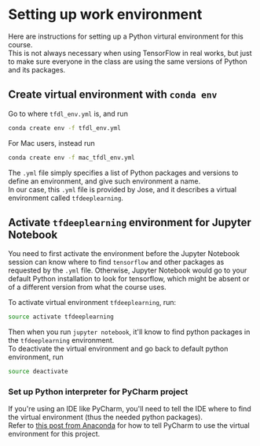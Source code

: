 # Setting up work environment

Here are instructions for setting up a Python virtural environment for this course.  
This is not always necessary when using TensorFlow in real works, but just to make sure everyone in the class are using the same versions of Python and its packages.

## Create virtual environment with `conda env`
Go to where `tfdl_env.yml` is, and run
```bash
conda create env -f tfdl_env.yml
```
For Mac users, instead run
```bash
conda create env -f mac_tfdl_env.yml
```
The `.yml` file simply specifies a list of Python packages and versions to define an environment, and give such environment a name.  
In our case, this `.yml` file is provided by Jose, and it describes a virtual environment called `tfdeeplearning`.  

## Activate `tfdeeplearning` environment for Jupyter Notebook
You need to first activate the environment before the Jupyter Notebook session can know where to find `tensorflow` and other packages as requested by the `.yml` file.
Otherwise, Jupyter Notebook would go to your default Python installation to look for tensorflow, which might be absent or of a different version from what the course uses.  

To activate virtual environment `tfdeeplearning`, run:
```bash
source activate tfdeeplearning
```
Then when you run `jupyter notebook`, it'll know to find python packages in the `tfdeeplearning` environment.  
To deactivate the virtual environment and go back to default python environment, run
```bash
source deactivate
```

### Set up Python interpreter for PyCharm project
If you're using an IDE like PyCharm, you'll need to tell the IDE where to find the virtual environment (thus the needed python packages).  
Refer to [this post from Anaconda](https://docs.anaconda.com/anaconda/user-guide/tasks/integration/pycharm) for how to tell PyCharm to use the virtual environment for this project.  




